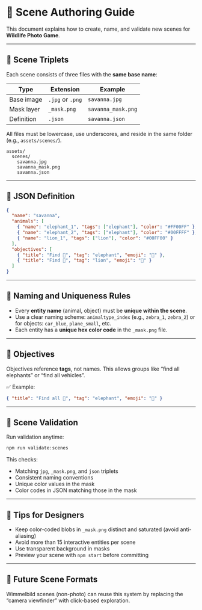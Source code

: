 # 🎨 Scene Authoring Guide

This document explains how to create, name, and validate new scenes for **Wildlife Photo Game**.

---

## 🧩 Scene Triplets

Each scene consists of three files with the **same base name**:

| Type | Extension | Example |
|------|------------|----------|
| Base image | `.jpg` or `.png` | `savanna.jpg` |
| Mask layer | `_mask.png` | `savanna_mask.png` |
| Definition | `.json` | `savanna.json` |

All files must be lowercase, use underscores, and reside in the same folder (e.g., `assets/scenes/`).

```text
assets/
  scenes/
    savanna.jpg
    savanna_mask.png
    savanna.json
````

---

## 🐘 JSON Definition

```json
{
  "name": "savanna",
  "animals": [
    { "name": "elephant_1", "tags": ["elephant"], "color": "#FF00FF" },
    { "name": "elephant_2", "tags": ["elephant"], "color": "#00FFFF" },
    { "name": "lion_1", "tags": ["lion"], "color": "#00FF00" }
  ],
  "objectives": [
    { "title": "Find 🐘", "tag": "elephant", "emoji": "🐘" },
    { "title": "Find 🦁", "tag": "lion", "emoji": "🦁" }
  ]
}
```

---

## 🧱 Naming and Uniqueness Rules

* Every **entity name** (animal, object) must be **unique within the scene**.
* Use a clear naming scheme:
  `animaltype_index` (e.g., `zebra_1`, `zebra_2`)
  or for objects: `car_blue`, `plane_small`, etc.
* Each entity has a **unique hex color code** in the `_mask.png` file.

---

## 🎯 Objectives

Objectives reference **tags**, not names.
This allows groups like “find all elephants” or “find all vehicles”.

✅ Example:

```json
{ "title": "Find all 🐘", "tag": "elephant", "emoji": "🐘" }
```

---

## 🧰 Scene Validation

Run validation anytime:

```bash
npm run validate:scenes
```

This checks:

* Matching `jpg`, `_mask.png`, and `json` triplets
* Consistent naming conventions
* Unique color values in the mask
* Color codes in JSON matching those in the mask

---

## 🧠 Tips for Designers

* Keep color-coded blobs in `_mask.png` distinct and saturated (avoid anti-aliasing)
* Avoid more than 15 interactive entities per scene
* Use transparent background in masks
* Preview your scene with `npm start` before committing

---

## 🐾 Future Scene Formats

Wimmelbild scenes (non-photo) can reuse this system by replacing the “camera viewfinder” with click-based exploration.